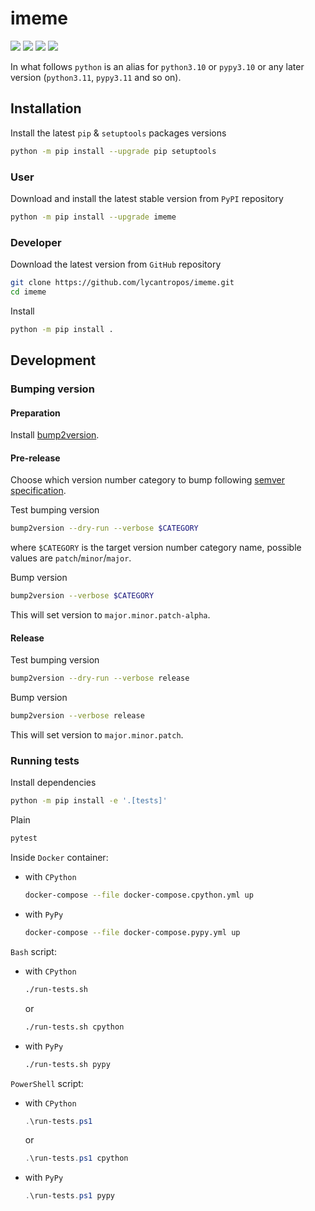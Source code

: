 imeme
=====

[![](https://github.com/lycantropos/imeme/workflows/CI/badge.svg)](https://github.com/lycantropos/imeme/actions/workflows/ci.yml "Github Actions")
[![](https://codecov.io/gh/lycantropos/imeme/branch/master/graph/badge.svg)](https://codecov.io/gh/lycantropos/imeme "Codecov")
[![](https://img.shields.io/github/license/lycantropos/imeme.svg)](https://github.com/lycantropos/imeme/blob/master/LICENSE "License")
[![](https://badge.fury.io/py/imeme.svg)](https://badge.fury.io/py/imeme "PyPI")

In what follows `python` is an alias for `python3.10` or `pypy3.10`
or any later version (`python3.11`, `pypy3.11` and so on).

Installation
------------

Install the latest `pip` & `setuptools` packages versions
```bash
python -m pip install --upgrade pip setuptools
```

### User

Download and install the latest stable version from `PyPI` repository
```bash
python -m pip install --upgrade imeme
```

### Developer

Download the latest version from `GitHub` repository
```bash
git clone https://github.com/lycantropos/imeme.git
cd imeme
```

Install
```bash
python -m pip install .
```

Development
-----------

### Bumping version

#### Preparation

Install
[bump2version](https://github.com/c4urself/bump2version#installation).

#### Pre-release

Choose which version number category to bump following [semver
specification](http://semver.org/).

Test bumping version
```bash
bump2version --dry-run --verbose $CATEGORY
```

where `$CATEGORY` is the target version number category name, possible
values are `patch`/`minor`/`major`.

Bump version
```bash
bump2version --verbose $CATEGORY
```

This will set version to `major.minor.patch-alpha`.

#### Release

Test bumping version
```bash
bump2version --dry-run --verbose release
```

Bump version
```bash
bump2version --verbose release
```

This will set version to `major.minor.patch`.

### Running tests

Install dependencies
```bash
python -m pip install -e '.[tests]'
```

Plain
```bash
pytest
```

Inside `Docker` container:
- with `CPython`
  ```bash
  docker-compose --file docker-compose.cpython.yml up
  ```
- with `PyPy`
  ```bash
  docker-compose --file docker-compose.pypy.yml up
  ```

`Bash` script:
- with `CPython`
  ```bash
  ./run-tests.sh
  ```
  or
  ```bash
  ./run-tests.sh cpython
  ```

- with `PyPy`
  ```bash
  ./run-tests.sh pypy
  ```

`PowerShell` script:
- with `CPython`
  ```powershell
  .\run-tests.ps1
  ```
  or
  ```powershell
  .\run-tests.ps1 cpython
  ```
- with `PyPy`
  ```powershell
  .\run-tests.ps1 pypy
  ```
